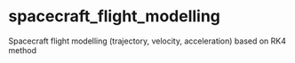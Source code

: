 # spacecraft_flight_modelling
Spacecraft flight modelling (trajectory, velocity, acceleration) based on RK4 method
